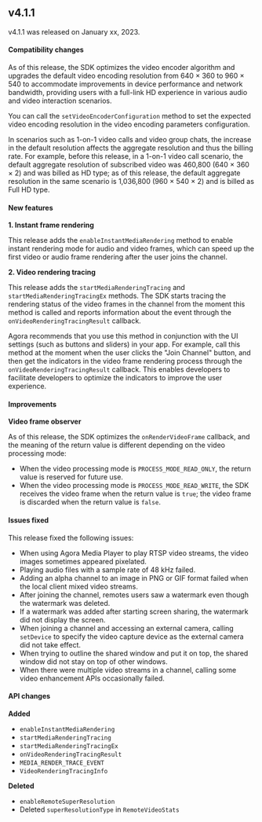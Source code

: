 ## v4.1.1

 v4.1.1 was released on January xx, 2023.


 #### Compatibility changes

 As of this release, the SDK optimizes the video encoder algorithm and upgrades the default video encoding resolution from 640 × 360 to 960 × 540 to accommodate improvements in device performance and network bandwidth, providing users with a full-link HD experience in various audio and video interaction scenarios.

 You can call the `setVideoEncoderConfiguration` method to set the expected video encoding resolution in the video encoding parameters configuration.

 <div class="note">In scenarios such as 1-on-1 video calls and video group chats, the increase in the default resolution affects the aggregate resolution and thus the billing rate. For example, before this release, in a 1-on-1 video call scenario, the default aggregate resolution of subscribed video was 460,800 (640 × 360 × 2) and was billed as HD type; as of this release, the default aggregate resolution in the same scenario is 1,036,800 (960 × 540 × 2) and is billed as Full HD type.</div>

 #### New features

 **1. Instant frame rendering**

 This release adds the `enableInstantMediaRendering` method to enable instant rendering mode for audio and video frames, which can speed up the first video or audio frame rendering after the user joins the channel.

 **2. Video rendering tracing**

 This release adds the `startMediaRenderingTracing` and `startMediaRenderingTracingEx` methods. The SDK starts tracing the rendering status of the video frames in the channel from the moment this method is called and reports information about the event through the `onVideoRenderingTracingResult` callback.

 Agora recommends that you use this method in conjunction with the UI settings (such as buttons and sliders) in your app. For example, call this method at the moment when the user clicks the "Join Channel" button, and then get the indicators in the video frame rendering process through the `onVideoRenderingTracingResult` callback. This enables developers to facilitate developers to optimize the indicators to improve the user experience.

 #### Improvements

 **Video frame observer**

 As of this release, the SDK optimizes the `onRenderVideoFrame` callback, and the meaning of the return value is different depending on the video processing mode:

 - When the video processing mode is `PROCESS_MODE_READ_ONLY`, the return value is reserved for future use.
 - When the video processing mode is `PROCESS_MODE_READ_WRITE`, the SDK receives the video frame when the return value is `true`; the video frame is discarded when the return value is `false`.

 #### Issues fixed

 This release fixed the following issues:

 - When using Agora Media Player to play RTSP video streams, the video images sometimes appeared pixelated. 
 - Playing audio files with a sample rate of 48 kHz failed.
 - Adding an alpha channel to an image in PNG or GIF format failed when the local client mixed video streams. 
 - After joining the channel, remotes users saw a watermark even though the watermark was deleted. 
 - If a watermark was added after starting screen sharing, the watermark did not display the screen. 
 - When joining a channel and accessing an external camera, calling `setDevice` to specify the video capture device as the external camera did not take effect. 
 - When trying to outline the shared window and put it on top, the shared window did not stay on top of other windows. 
 - When there were multiple video streams in a channel, calling some video enhancement APIs occasionally failed. 

 #### API changes

 **Added**

 - `enableInstantMediaRendering`
 - `startMediaRenderingTracing`
 - `startMediaRenderingTracingEx`
 - `onVideoRenderingTracingResult`
 - `MEDIA_RENDER_TRACE_EVENT`
 - `VideoRenderingTracingInfo`

 **Deleted**

 - `enableRemoteSuperResolution`
 - Deleted `superResolutionType` in `RemoteVideoStats`